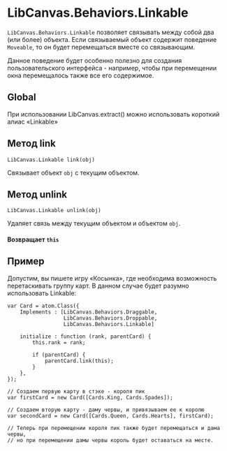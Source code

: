 LibCanvas.Behaviors.Linkable
============================

`LibCanvas.Behaviors.Linkable` позволяет связывать между собой два (или более) объекта.
Если связываемый объект содержит поведение `Moveable`, то он будет перемещаться вместе
со связывающим.

Данное поведение будет особенно полезно для создания пользовательского интерфейса - например,
чтобы при перемещении окна перемещалось также все его содержимое.

## Global

При использовании LibCanvas.extract() можно использовать короткий алиас «Linkable»

## Метод link

    LibCanvas.Linkable link(obj)

Связывает объект `obj` с текущим объектом.

## Метод unlink

    LibCanvas.Linkable unlink(obj)

Удаляет связь между текущим объектом и объектом `obj`.

#### Возвращает `this`

## Пример

Допустим, вы пишете игру «Косынка», где необходима возможность перетаскивать группу карт. В данном
случае будет разумно использовать Linkable:

    var Card = atom.Class({
        Implements : [LibCanvas.Behaviors.Draggable,
                      LibCanvas.Behaviors.Droppable,
                      LibCanvas.Behaviors.Linkable]

        initialize : function (rank, parentCard) {
            this.rank = rank;

            if (parentCard) {
                parentCard.link(this);
            }
        },
    });

    // Создаем первую карту в стэке - короля пик
    var firstCard = new Card([Cards.King, Cards.Spades]);

    // Создаем вторую карту - даму червы, и привязываем ее к королю
    var secondCard = new Card([Cards.Queen, Cards.Hearts], firstCard);

    // Теперь при перемещении короля пик также будет перемещаться и дама червы,
    // но при перемещении дамы червы король будет оставаться на месте.
